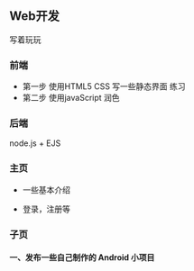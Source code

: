 ## Web开发

写着玩玩


### 前端 
* 第一步 使用HTML5 CSS 写一些静态界面 练习
* 第二步 使用javaScript 润色


### 后端

node.js + EJS

### 主页 

* 一些基本介绍

* 登录，注册等


### 子页

#### 一、发布一些自己制作的 Android 小项目



